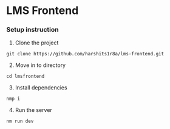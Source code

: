 # LMS Frontend

### Setup instruction
1. Clone the project
```
git clone https://github.com/harshits1r8a/lms-frontend.git
```

2. Move in to directory
```
cd lmsfrontend
```

3. Install dependencies

```
nmp i
```

4. Run the server
```
nm run dev
```




